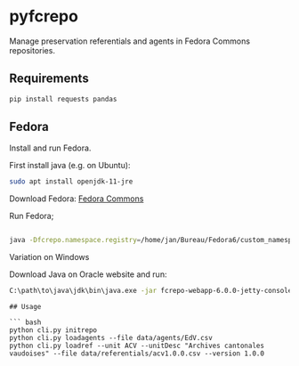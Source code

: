 # pyfcrepo
Manage preservation referentials and agents in Fedora Commons
repositories.

## Requirements

``` bash
pip install requests pandas
```

## Fedora

Install and run Fedora.

First install java (e.g. on Ubuntu):
``` bash
sudo apt install openjdk-11-jre

```

Download Fedora:
[Fedora Commons](https://duraspace.org/fedora)


Run Fedora;
``` bash

java -Dfcrepo.namespace.registry=/home/jan/Bureau/Fedora6/custom_namespaces.yml -jar fcrepo-webapp-6.0.0-jetty-console.jar

```

Variation on Windows

Download Java on Oracle website and run:

``` bash
C:\path\to\java\jdk\bin\java.exe -jar fcrepo-webapp-6.0.0-jetty-console.jar
```
```
## Usage

``` bash
python cli.py initrepo
python cli.py loadagents --file data/agents/EdV.csv
python cli.py loadref --unit ACV --unitDesc "Archives cantonales vaudoises" --file data/referentials/acv1.0.0.csv --version 1.0.0
```
